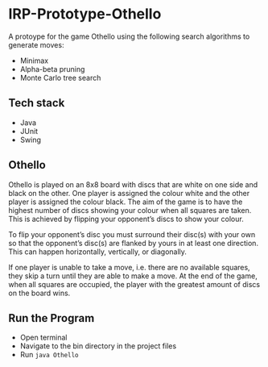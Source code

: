 # IRP-Prototype-Othello

A protoype for the game Othello using the following search algorithms to generate moves:
* Minimax
* Alpha-beta pruning
* Monte Carlo tree search

## Tech stack
* Java 
* JUnit
* Swing

## Othello
Othello is played on an 8x8 board with discs that are white on one side and black on the other. One player is assigned the colour white and the other player is assigned the colour black. The aim of the game is to have the highest number of discs showing your colour when all squares are taken. This is achieved by flipping your opponent’s discs to show your colour.

To flip your opponent’s disc you must surround their disc(s) with your own so that the opponent’s disc(s) are flanked by yours in at least one direction. This can happen horizontally, vertically, or diagonally.

If one player is unable to take a move, i.e. there are no available squares, they skip a turn until they are able to make a move. At the end of the game, when all squares are occupied, the player with the greatest amount of discs on the board wins.

## Run the Program
* Open terminal
* Navigate to the bin directory in the project files
* Run `java Othello`
